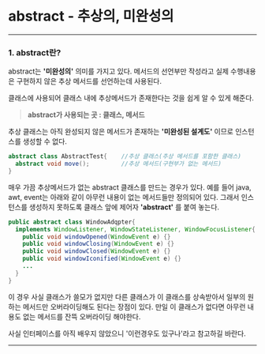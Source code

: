 # abstract - 추상의, 미완성의

---

### 1. abstract란?

abstract는 **'미완성의'** 의미를 가지고 있다. 메서드의 선언부만 작성라고 실제 수행내용은 구현하지 않은 추상 메서드를 선언하는데 사용된다. 

클래스에 사용되어 클래스 내에 추상메서드가 존재한다는 것을 쉽게 알 수 있게 해준다.

> **abstract가 사용되는 곳 : 클래스, 메서드**

추상 클래스는 아직 완성되지 않은 메서드가 존재하는 **'미완성된 설계도'** 이므로 인스턴스를 생성할 수 없다.

~~~java
abstract class AbstractTest{    //추상 클래스(추상 메서드를 포함한 클래스)
  abstract void move();         //추상 메서드(구현부가 없는 메서드)
}
~~~

매우 가끔 추상메서드가 없는 abstract 클래스를 만드는 경우가 있다. 예를 들어 java, awt, event는 아래와 같이 아무런 내용이 없는 메서드들만 정의되어 있다. 그래서 인스턴스를 생성하지 못하도록 클래스 앞에 제어자 **'abstract'** 를 붙여 놓는다.

~~~java
public abstract class WindowAdqpter{
  implements WindowListener, WindowStateListener, WindowFocusListener{
    public void windowOpened(WindowEvent e) {}
    public void windowClosing(WindowEvent e) {}
    public void windowClosed(WindowEvent e) {}
    public void windowIconified(WindowEvent e) {}
    ...
  }
}
~~~

이 경우 사실 클래스가 쓸모가 없지만 다른 클래스가 이 클래스를 상속받아서 일부의 원하는 메서드만 오버라이딩해도 된다는 장점이 있다. 만일 이 클래스가 없다면 아무런 내용도 없는 메서드를 잔뜩 오버라이딩 해야한다. 

사실 인터페이스를 아직 배우지 않았으니 '이런경우도 있구나'라고 참고하길 바란다.

---


